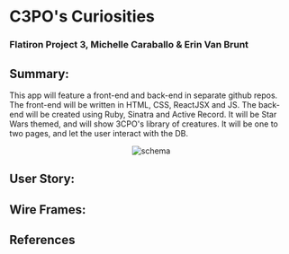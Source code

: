 # C3PO's Curiosities

### Flatiron Project 3, Michelle Caraballo & Erin Van Brunt

## Summary:

This app will feature a front-end and back-end in separate github repos. The front-end will be written in
HTML, CSS, ReactJSX and JS. The back-end will be created using Ruby, Sinatra and Active Record. It will be Star Wars themed,
and will show 3CPO's library of creatures. It will be one to two pages, and let the user interact with the DB.

<p align="center">
<img src="readme_pics/schema.png" alt="schema"/>
</p>

## User Story:

## Wire Frames:

## References
